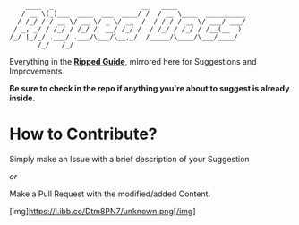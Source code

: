 ```
    ____  _                      __   ____                 
   / __ \(_)___  ____  ___  ____/ /  / __ \____  __________
  / /_/ / / __ \/ __ \/ _ \/ __  /  / / / / __ \/ ___/ ___/
 / _, _/ / /_/ / /_/ /  __/ /_/ /  / /_/ / /_/ / /__(__  ) 
/_/ |_/_/ .___/ .___/\___/\__,_/  /_____/\____/\___/____/  
       /_/   /_/                                           
```

Everything in the [**Ripped Guide**](https://ripped.guide), mirrored here for Suggestions and Improvements.

**Be sure to check in the repo if anything you're about to suggest is already inside.**

# How to Contribute?

Simply make an Issue with a brief description of your Suggestion  
  
_or_ 

Make a Pull Request with the modified/added Content.

[img]https://i.ibb.co/Dtm8PN7/unknown.png[/img]
